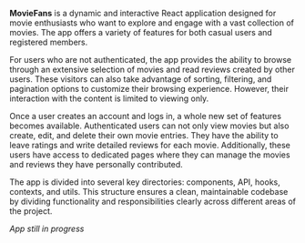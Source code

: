 **MovieFans** is a dynamic and interactive React application designed for movie enthusiasts who want to explore and engage with a vast collection of movies. The app offers a variety of features for both casual users and registered members.

For users who are not authenticated, the app provides the ability to browse through an extensive selection of movies and read reviews created by other users. These visitors can also take advantage of sorting, filtering, and pagination options to customize their browsing experience. However, their interaction with the content is limited to viewing only.

Once a user creates an account and logs in, a whole new set of features becomes available. Authenticated users can not only view movies but also create, edit, and delete their own movie entries. They have the ability to leave ratings and write detailed reviews for each movie. Additionally, these users have access to dedicated pages where they can manage the movies and reviews they have personally contributed.

The app is divided into several key directories: components, API, hooks, contexts, and utils. This structure ensures a clean, maintainable codebase by dividing functionality and responsibilities clearly across different areas of the project.

*App still in progress*